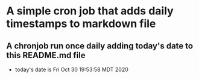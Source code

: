 A simple cron job that adds daily timestamps to markdown file
============================================================
## A chronjob run once daily adding today's date to this README.md file
* today's date is Fri Oct 30 19:53:58 MDT 2020
